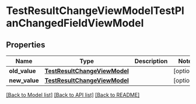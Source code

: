# TestResultChangeViewModelTestPlanChangedFieldViewModel


## Properties
Name | Type | Description | Notes
------------ | ------------- | ------------- | -------------
**old_value** | [**TestResultChangeViewModel**](TestResultChangeViewModel.md) |  | [optional] 
**new_value** | [**TestResultChangeViewModel**](TestResultChangeViewModel.md) |  | [optional] 

[[Back to Model list]](../README.md#documentation-for-models) [[Back to API list]](../README.md#documentation-for-api-endpoints) [[Back to README]](../README.md)


